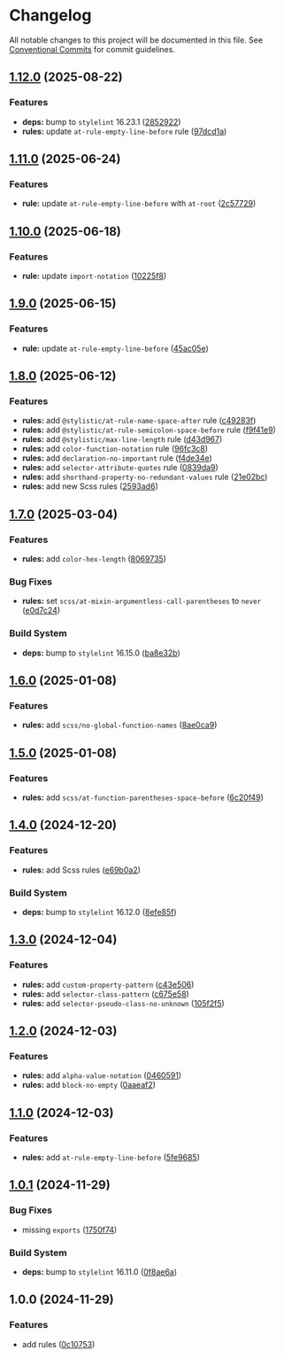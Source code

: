 # Changelog

All notable changes to this project will be documented in this file. See [Conventional Commits](https://conventionalcommits.org) for commit guidelines.

## [1.12.0](https://github.com/front-factory/stylelint-config/compare/v1.11.0...v1.12.0) (2025-08-22)

### Features

* **deps:** bump to `stylelint` 16.23.1 ([2852922](https://github.com/front-factory/stylelint-config/commit/285292246afcba4926001376bf328baa2efc2b64))
* **rules:** update `at-rule-empty-line-before` rule ([97dcd1a](https://github.com/front-factory/stylelint-config/commit/97dcd1ad85cc4707badadd71cd96e001ca351918))

## [1.11.0](https://github.com/front-factory/stylelint-config/compare/v1.10.0...v1.11.0) (2025-06-24)

### Features

* **rule:** update `at-rule-empty-line-before` with `at-root` ([2c57729](https://github.com/front-factory/stylelint-config/commit/2c57729eb1ab34dae0d5aac10654758de2e89fb9))

## [1.10.0](https://github.com/front-factory/stylelint-config/compare/v1.9.0...v1.10.0) (2025-06-18)

### Features

* **rule:** update `import-notation` ([10225f8](https://github.com/front-factory/stylelint-config/commit/10225f8661b53c325f191288e5f7b000c521c9ce))

## [1.9.0](https://github.com/front-factory/stylelint-config/compare/v1.8.0...v1.9.0) (2025-06-15)

### Features

* **rule:** update `at-rule-empty-line-before` ([45ac05e](https://github.com/front-factory/stylelint-config/commit/45ac05ee6fd39d7a37dc2b4223570bfe5a3ca9eb))

## [1.8.0](https://github.com/front-factory/stylelint-config/compare/v1.7.0...v1.8.0) (2025-06-12)

### Features

* **rules:** add `@stylistic/at-rule-name-space-after` rule ([c49283f](https://github.com/front-factory/stylelint-config/commit/c49283f3458ad14868e3af2b3c78fdf8068468bc))
* **rules:** add `@stylistic/at-rule-semicolon-space-before` rule ([f9f41e9](https://github.com/front-factory/stylelint-config/commit/f9f41e9561b595c9b82eae78ac9f22c6694f8368))
* **rules:** add `@stylistic/max-line-length` rule ([d43d967](https://github.com/front-factory/stylelint-config/commit/d43d9678f2271805f411ee5cc5f62f2688dbf566))
* **rules:** add `color-function-notation` rule ([96fc3c8](https://github.com/front-factory/stylelint-config/commit/96fc3c8bd92907e756edaa8063f6155ef9d6eabe))
* **rules:** add `declaration-no-important` rule ([f4de34e](https://github.com/front-factory/stylelint-config/commit/f4de34ea21848d302f19bd65d5141c14f8eae88e))
* **rules:** add `selector-attribute-quotes` rule ([0839da9](https://github.com/front-factory/stylelint-config/commit/0839da95a6d092246a52ad75d5575329e90671cd))
* **rules:** add `shorthand-property-no-redundant-values` rule ([21e02bc](https://github.com/front-factory/stylelint-config/commit/21e02bc5b0a50e257762ac706a40ba88aca5a965))
* **rules:** add new Scss rules ([2593ad6](https://github.com/front-factory/stylelint-config/commit/2593ad6ecc759eb6671fade6ae238bdb57f9bcce))

## [1.7.0](https://github.com/front-factory/stylelint-config/compare/v1.6.0...v1.7.0) (2025-03-04)

### Features

* **rules:** add `color-hex-length` ([8069735](https://github.com/front-factory/stylelint-config/commit/8069735df13c8104018ec38c2480501562a98b1f))

### Bug Fixes

* **rules:** set `scss/at-mixin-argumentless-call-parentheses` to `never` ([e0d7c24](https://github.com/front-factory/stylelint-config/commit/e0d7c24a2d9f69578e3d0e8a2e35472f378c2286))

### Build System

* **deps:** bump to `stylelint` 16.15.0 ([ba8e32b](https://github.com/front-factory/stylelint-config/commit/ba8e32b16febee3c15fc0e7687d1d3794e44792c))

## [1.6.0](https://github.com/front-factory/stylelint-config/compare/v1.5.0...v1.6.0) (2025-01-08)

### Features

* **rules:** add `scss/no-global-function-names` ([8ae0ca9](https://github.com/front-factory/stylelint-config/commit/8ae0ca98ac160d3cc01f1e9b5b770c50a4173ae8))

## [1.5.0](https://github.com/front-factory/stylelint-config/compare/v1.4.0...v1.5.0) (2025-01-08)

### Features

* **rules:** add `scss/at-function-parentheses-space-before` ([6c20f49](https://github.com/front-factory/stylelint-config/commit/6c20f49ec70c962273bb7a9cde7366cca1f3d089))

## [1.4.0](https://github.com/front-factory/stylelint-config/compare/v1.3.0...v1.4.0) (2024-12-20)

### Features

* **rules:** add Scss rules ([e69b0a2](https://github.com/front-factory/stylelint-config/commit/e69b0a2a364883f79a673423be8d22a31e55c812))

### Build System

* **deps:** bump to `stylelint` 16.12.0 ([8efe85f](https://github.com/front-factory/stylelint-config/commit/8efe85f3556594f60fe173b3cf52ec4650c6baa8))

## [1.3.0](https://github.com/front-factory/stylelint-config/compare/v1.2.0...v1.3.0) (2024-12-04)

### Features

* **rules:** add `custom-property-pattern` ([c43e506](https://github.com/front-factory/stylelint-config/commit/c43e506da78d867f4ca27791f5f08d096fd42b76))
* **rules:** add `selector-class-pattern` ([c675e58](https://github.com/front-factory/stylelint-config/commit/c675e58c4ab463168622fc41bc522ac78ce5dff2))
* **rules:** add `selector-pseudo-class-no-unknown` ([105f2f5](https://github.com/front-factory/stylelint-config/commit/105f2f5c9b051f5e2840c796ebf63eefda071cfb))

## [1.2.0](https://github.com/front-factory/stylelint-config/compare/v1.1.0...v1.2.0) (2024-12-03)

### Features

* **rules:** add `alpha-value-notation` ([0460591](https://github.com/front-factory/stylelint-config/commit/0460591d917aae2be43a97cc56f27f9e6bc653b5))
* **rules:** add `block-no-empty` ([0aaeaf2](https://github.com/front-factory/stylelint-config/commit/0aaeaf2ac36ff70fdf266ee6bcdb8f15c5cf97ab))

## [1.1.0](https://github.com/front-factory/stylelint-config/compare/v1.0.1...v1.1.0) (2024-12-03)

### Features

* **rules:** add `at-rule-empty-line-before` ([5fe9685](https://github.com/front-factory/stylelint-config/commit/5fe9685ceeff31375217aaa5a026317b4d42e6d4))

## [1.0.1](https://github.com/front-factory/stylelint-config/compare/v1.0.0...v1.0.1) (2024-11-29)

### Bug Fixes

* missing `exports` ([1750f74](https://github.com/front-factory/stylelint-config/commit/1750f74594c39ae949420fa80259e1236ac62105))

### Build System

* **deps:** bump to `stylelint` 16.11.0 ([0f8ae6a](https://github.com/front-factory/stylelint-config/commit/0f8ae6a5a161c3b926030d8b34497303d6124f10))

## 1.0.0 (2024-11-29)

### Features

* add rules ([0c10753](https://github.com/front-factory/stylelint-config/commit/0c10753c7fc6e1386b798f8af27b846afaa6023f))
